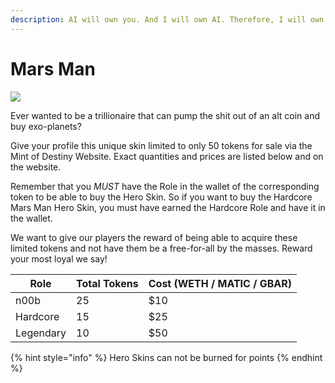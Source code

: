```yaml
---
description: AI will own you. And I will own AI. Therefore, I will own you.
---
```


# Mars Man

![](../../.gitbook/assets/skin-mars\_man.jpg)

Ever wanted to be a trillionaire that can pump the shit out of an alt coin and buy exo-planets?&#x20;

Give your profile this unique skin limited to only 50 tokens for sale via the Mint of Destiny Website. Exact quantities and prices are listed below and on the website.

Remember that you _MUST_ have the Role in the wallet of the corresponding token to be able to buy the Hero Skin. So if you want to buy the Hardcore Mars Man Hero Skin, you must have earned the Hardcore Role and have it in the wallet.

We want to give our players the reward of being able to acquire these limited tokens and not have them be a free-for-all by the masses. Reward your most loyal we say!

| Role      | Total Tokens | Cost (WETH / MATIC / GBAR) |
| --------- | ------------ | -------------------------- |
| n00b      | 25           | $10                        |
| Hardcore  | 15           | $25                        |
| Legendary | 10           | $50                        |

{% hint style="info" %}
Hero Skins can not be burned for points
{% endhint %}

